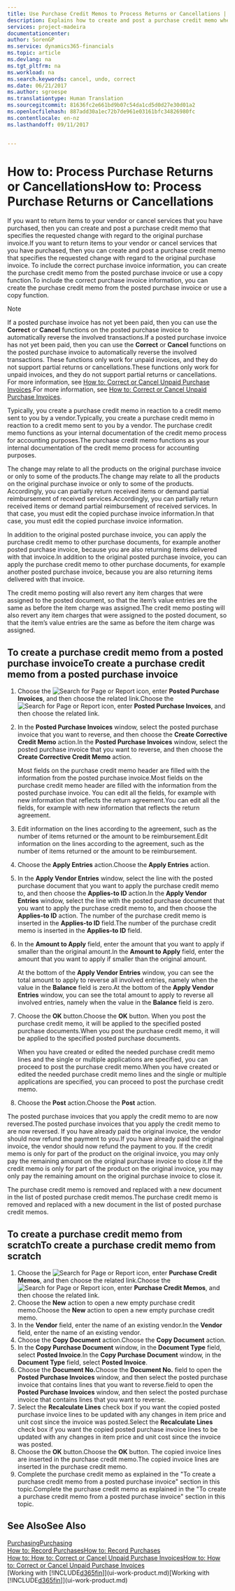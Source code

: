 ```yaml
---
title: Use Purchase Credit Memos to Process Returns or Cancellations | Microsoft Docs
description: Explains how to create and post a purchase credit memo when you want to return items to a vendor or cancel purchased services.
services: project-madeira
documentationcenter: 
author: SorenGP
ms.service: dynamics365-financials
ms.topic: article
ms.devlang: na
ms.tgt_pltfrm: na
ms.workload: na
ms.search.keywords: cancel, undo, correct
ms.date: 06/21/2017
ms.author: sgroespe
ms.translationtype: Human Translation
ms.sourcegitcommit: 81636fc2e661bd9b07c54da1cd5d0d27e30d01a2
ms.openlocfilehash: 887add30a1ec72b7de961e03161bfc34826980fc
ms.contentlocale: en-nz
ms.lasthandoff: 09/11/2017


---
```

# <a name="how-to-process-purchase-returns-or-cancellations"></a><span data-ttu-id="5b3ef-103">How to: Process Purchase Returns or Cancellations</span><span class="sxs-lookup"><span data-stu-id="5b3ef-103">How to: Process Purchase Returns or Cancellations</span></span>
<span data-ttu-id="5b3ef-104">If you want to return items to your vendor or cancel services that you have purchased, then you can create and post a purchase credit memo that specifies the requested change with regard to the original purchase invoice.</span><span class="sxs-lookup"><span data-stu-id="5b3ef-104">If you want to return items to your vendor or cancel services that you have purchased, then you can create and post a purchase credit memo that specifies the requested change with regard to the original purchase invoice.</span></span> <span data-ttu-id="5b3ef-105">To include the correct purchase invoice information, you can create the purchase credit memo from the posted purchase invoice or use a copy function.</span><span class="sxs-lookup"><span data-stu-id="5b3ef-105">To include the correct purchase invoice information, you can create the purchase credit memo from the posted purchase invoice or use a copy function.</span></span>

> [!NOTE]  
>   <span data-ttu-id="5b3ef-106">If a posted purchase invoice has not yet been paid, then you can use the **Correct** or **Cancel** functions on the posted purchase invoice to automatically reverse the involved transactions.</span><span class="sxs-lookup"><span data-stu-id="5b3ef-106">If a posted purchase invoice has not yet been paid, then you can use the **Correct** or **Cancel** functions on the posted purchase invoice to automatically reverse the involved transactions.</span></span> <span data-ttu-id="5b3ef-107">These functions only work for unpaid invoices, and they do not support partial returns or cancellations.</span><span class="sxs-lookup"><span data-stu-id="5b3ef-107">These functions only work for unpaid invoices, and they do not support partial returns or cancellations.</span></span> <span data-ttu-id="5b3ef-108">For more information, see [How to: Correct or Cancel Unpaid Purchase Invoices](purchasing-how-correct-cancel-unpaid-purchase-invoices.md).</span><span class="sxs-lookup"><span data-stu-id="5b3ef-108">For more information, see [How to: Correct or Cancel Unpaid Purchase Invoices](purchasing-how-correct-cancel-unpaid-purchase-invoices.md).</span></span>

<span data-ttu-id="5b3ef-109">Typically, you create a purchase credit memo in reaction to a credit memo sent to you by a vendor.</span><span class="sxs-lookup"><span data-stu-id="5b3ef-109">Typically, you create a purchase credit memo in reaction to a credit memo sent to you by a vendor.</span></span> <span data-ttu-id="5b3ef-110">The purchase credit memo functions as your internal documentation of the credit memo process for accounting purposes.</span><span class="sxs-lookup"><span data-stu-id="5b3ef-110">The purchase credit memo functions as your internal documentation of the credit memo process for accounting purposes.</span></span>

<span data-ttu-id="5b3ef-111">The change may relate to all the products on the original purchase invoice or only to some of the products.</span><span class="sxs-lookup"><span data-stu-id="5b3ef-111">The change may relate to all the products on the original purchase invoice or only to some of the products.</span></span> <span data-ttu-id="5b3ef-112">Accordingly, you can partially return received items or demand partial reimbursement of received services.</span><span class="sxs-lookup"><span data-stu-id="5b3ef-112">Accordingly, you can partially return received items or demand partial reimbursement of received services.</span></span> <span data-ttu-id="5b3ef-113">In that case, you must edit the copied purchase invoice information.</span><span class="sxs-lookup"><span data-stu-id="5b3ef-113">In that case, you must edit the copied purchase invoice information.</span></span>

<span data-ttu-id="5b3ef-114">In addition to the original posted purchase invoice, you can apply the purchase credit memo to other purchase documents, for example another posted purchase invoice, because you are also returning items delivered with that invoice.</span><span class="sxs-lookup"><span data-stu-id="5b3ef-114">In addition to the original posted purchase invoice, you can apply the purchase credit memo to other purchase documents, for example another posted purchase invoice, because you are also returning items delivered with that invoice.</span></span>

<span data-ttu-id="5b3ef-115">The credit memo posting will also revert any item charges that were assigned to the posted document, so that the item’s value entries are the same as before the item charge was assigned.</span><span class="sxs-lookup"><span data-stu-id="5b3ef-115">The credit memo posting will also revert any item charges that were assigned to the posted document, so that the item’s value entries are the same as before the item charge was assigned.</span></span>

## <a name="to-create-a-purchase-credit-memo-from-a-posted-purchase-invoice"></a><span data-ttu-id="5b3ef-116">To create a purchase credit memo from a posted purchase invoice</span><span class="sxs-lookup"><span data-stu-id="5b3ef-116">To create a purchase credit memo from a posted purchase invoice</span></span>
1. <span data-ttu-id="5b3ef-117">Choose the ![Search for Page or Report](media/ui-search/search_small.png "Search for Page or Report icon") icon, enter **Posted Purchase Invoices**, and then choose the related link.</span><span class="sxs-lookup"><span data-stu-id="5b3ef-117">Choose the ![Search for Page or Report](media/ui-search/search_small.png "Search for Page or Report icon") icon, enter **Posted Purchase Invoices**, and then choose the related link.</span></span>  
2. <span data-ttu-id="5b3ef-118">In the **Posted Purchase Invoices** window, select the posted purchase invoice that you want to reverse, and then choose the **Create Corrective Credit Memo** action.</span><span class="sxs-lookup"><span data-stu-id="5b3ef-118">In the **Posted Purchase Invoices** window, select the posted purchase invoice that you want to reverse, and then choose the **Create Corrective Credit Memo** action.</span></span>

    <span data-ttu-id="5b3ef-119">Most fields on the purchase credit memo header are filled with the information from the posted purchase invoice.</span><span class="sxs-lookup"><span data-stu-id="5b3ef-119">Most fields on the purchase credit memo header are filled with the information from the posted purchase invoice.</span></span> <span data-ttu-id="5b3ef-120">You can edit all the fields, for example with new information that reflects the return agreement.</span><span class="sxs-lookup"><span data-stu-id="5b3ef-120">You can edit all the fields, for example with new information that reflects the return agreement.</span></span>
3. <span data-ttu-id="5b3ef-121">Edit information on the lines according to the agreement, such as the number of items returned or the amount to be reimbursement.</span><span class="sxs-lookup"><span data-stu-id="5b3ef-121">Edit information on the lines according to the agreement, such as the number of items returned or the amount to be reimbursement.</span></span>
4. <span data-ttu-id="5b3ef-122">Choose the **Apply Entries** action.</span><span class="sxs-lookup"><span data-stu-id="5b3ef-122">Choose the **Apply Entries** action.</span></span>
5. <span data-ttu-id="5b3ef-123">In the **Apply Vendor Entries** window, select the line with the posted purchase document that you want to apply the purchase credit memo to, and then choose the **Applies-to ID** action.</span><span class="sxs-lookup"><span data-stu-id="5b3ef-123">In the **Apply Vendor Entries** window, select the line with the posted purchase document that you want to apply the purchase credit memo to, and then choose the **Applies-to ID** action.</span></span> <span data-ttu-id="5b3ef-124">The number of the purchase credit memo is inserted in the **Applies-to ID** field.</span><span class="sxs-lookup"><span data-stu-id="5b3ef-124">The number of the purchase credit memo is inserted in the **Applies-to ID** field.</span></span>
6. <span data-ttu-id="5b3ef-125">In the **Amount to Apply** field, enter the amount that you want to apply if smaller than the original amount.</span><span class="sxs-lookup"><span data-stu-id="5b3ef-125">In the **Amount to Apply** field, enter the amount that you want to apply if smaller than the original amount.</span></span>

    <span data-ttu-id="5b3ef-126">At the bottom of the **Apply Vendor Entries** window, you can see the total amount to apply to reverse all involved entries, namely when the value in the **Balance** field is zero.</span><span class="sxs-lookup"><span data-stu-id="5b3ef-126">At the bottom of the **Apply Vendor Entries** window, you can see the total amount to apply to reverse all involved entries, namely when the value in the **Balance** field is zero.</span></span>
7. <span data-ttu-id="5b3ef-127">Choose the **OK** button.</span><span class="sxs-lookup"><span data-stu-id="5b3ef-127">Choose the **OK** button.</span></span> <span data-ttu-id="5b3ef-128">When you post the purchase credit memo, it will be applied to the specified posted purchase documents.</span><span class="sxs-lookup"><span data-stu-id="5b3ef-128">When you post the purchase credit memo, it will be applied to the specified posted purchase documents.</span></span>

    <span data-ttu-id="5b3ef-129">When you have created or edited the needed purchase credit memo lines and the single or multiple applications are specified, you can proceed to post the purchase credit memo.</span><span class="sxs-lookup"><span data-stu-id="5b3ef-129">When you have created or edited the needed purchase credit memo lines and the single or multiple applications are specified, you can proceed to post the purchase credit memo.</span></span>
8. <span data-ttu-id="5b3ef-130">Choose the **Post** action.</span><span class="sxs-lookup"><span data-stu-id="5b3ef-130">Choose the **Post** action.</span></span>

<span data-ttu-id="5b3ef-131">The posted purchase invoices that you apply the credit memo to are now reversed.</span><span class="sxs-lookup"><span data-stu-id="5b3ef-131">The posted purchase invoices that you apply the credit memo to are now reversed.</span></span> <span data-ttu-id="5b3ef-132">If you have already paid the original invoice, the vendor should now refund the payment to you.</span><span class="sxs-lookup"><span data-stu-id="5b3ef-132">If you have already paid the original invoice, the vendor should now refund the payment to you.</span></span> <span data-ttu-id="5b3ef-133">If the credit memo is only for part of the product on the original invoice, you may only pay the remaining amount on the original purchase invoice to close it.</span><span class="sxs-lookup"><span data-stu-id="5b3ef-133">If the credit memo is only for part of the product on the original invoice, you may only pay the remaining amount on the original purchase invoice to close it.</span></span>

<span data-ttu-id="5b3ef-134">The purchase credit memo is removed and replaced with a new document in the list of posted purchase credit memos.</span><span class="sxs-lookup"><span data-stu-id="5b3ef-134">The purchase credit memo is removed and replaced with a new document in the list of posted purchase credit memos.</span></span>

## <a name="to-create-a-purchase-credit-memo-from-scratch"></a><span data-ttu-id="5b3ef-135">To create a purchase credit memo from scratch</span><span class="sxs-lookup"><span data-stu-id="5b3ef-135">To create a purchase credit memo from scratch</span></span>
1. <span data-ttu-id="5b3ef-136">Choose the ![Search for Page or Report](media/ui-search/search_small.png "Search for Page or Report icon") icon, enter **Purchase Credit Memos**, and then choose the related link.</span><span class="sxs-lookup"><span data-stu-id="5b3ef-136">Choose the ![Search for Page or Report](media/ui-search/search_small.png "Search for Page or Report icon") icon, enter **Purchase Credit Memos**, and then choose the related link.</span></span>
2. <span data-ttu-id="5b3ef-137">Choose the **New** action to open a new empty purchase credit memo.</span><span class="sxs-lookup"><span data-stu-id="5b3ef-137">Choose the **New** action to open a new empty purchase credit memo.</span></span>
3. <span data-ttu-id="5b3ef-138">In the **Vendor** field, enter the name of an existing vendor.</span><span class="sxs-lookup"><span data-stu-id="5b3ef-138">In the **Vendor** field, enter the name of an existing vendor.</span></span>
4. <span data-ttu-id="5b3ef-139">Choose the **Copy Document** action.</span><span class="sxs-lookup"><span data-stu-id="5b3ef-139">Choose the **Copy Document** action.</span></span>
5. <span data-ttu-id="5b3ef-140">In the **Copy Purchase Document** window, in the **Document Type** field, select **Posted Invoice**.</span><span class="sxs-lookup"><span data-stu-id="5b3ef-140">In the **Copy Purchase Document** window, in the **Document Type** field, select **Posted Invoice**.</span></span>
6. <span data-ttu-id="5b3ef-141">Choose the **Document No.**</span><span class="sxs-lookup"><span data-stu-id="5b3ef-141">Choose the **Document No.**</span></span> <span data-ttu-id="5b3ef-142">field to open the **Posted Purchase Invoices** window, and then select the posted purchase invoice that contains lines that you want to reverse.</span><span class="sxs-lookup"><span data-stu-id="5b3ef-142">field to open the **Posted Purchase Invoices** window, and then select the posted purchase invoice that contains lines that you want to reverse.</span></span>
7. <span data-ttu-id="5b3ef-143">Select the **Recalculate Lines** check box if you want the copied posted purchase invoice lines to be updated with any changes in item price and unit cost since the invoice was posted.</span><span class="sxs-lookup"><span data-stu-id="5b3ef-143">Select the **Recalculate Lines** check box if you want the copied posted purchase invoice lines to be updated with any changes in item price and unit cost since the invoice was posted.</span></span>
8. <span data-ttu-id="5b3ef-144">Choose the **OK** button.</span><span class="sxs-lookup"><span data-stu-id="5b3ef-144">Choose the **OK** button.</span></span> <span data-ttu-id="5b3ef-145">The copied invoice lines are inserted in the purchase credit memo.</span><span class="sxs-lookup"><span data-stu-id="5b3ef-145">The copied invoice lines are inserted in the purchase credit memo.</span></span>
9. <span data-ttu-id="5b3ef-146">Complete the purchase credit memo as explained in the "To create a purchase credit memo from a posted purchase invoice" section in this topic.</span><span class="sxs-lookup"><span data-stu-id="5b3ef-146">Complete the purchase credit memo as explained in the "To create a purchase credit memo from a posted purchase invoice" section in this topic.</span></span>

## <a name="see-also"></a><span data-ttu-id="5b3ef-147">See Also</span><span class="sxs-lookup"><span data-stu-id="5b3ef-147">See Also</span></span>
[<span data-ttu-id="5b3ef-148">Purchasing</span><span class="sxs-lookup"><span data-stu-id="5b3ef-148">Purchasing</span></span>](purchasing-manage-purchasing.md)  
[<span data-ttu-id="5b3ef-149">How to: Record Purchases</span><span class="sxs-lookup"><span data-stu-id="5b3ef-149">How to: Record Purchases</span></span>](purchasing-how-record-purchases.md)  
[<span data-ttu-id="5b3ef-150">How to: How to: Correct or Cancel Unpaid Purchase Invoices</span><span class="sxs-lookup"><span data-stu-id="5b3ef-150">How to: How to: Correct or Cancel Unpaid Purchase Invoices</span></span>](purchasing-how-correct-cancel-unpaid-purchase-invoices.md)  
<span data-ttu-id="5b3ef-151">[Working with [!INCLUDE[d365fin](includes/d365fin_md.md)]](ui-work-product.md)</span><span class="sxs-lookup"><span data-stu-id="5b3ef-151">[Working with [!INCLUDE[d365fin](includes/d365fin_md.md)]](ui-work-product.md)</span></span>

